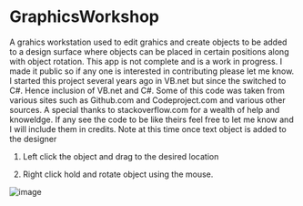 # GraphicsWorkshop
A grahics workstation used to edit grahics and create objects to be added to a design surface where objects can be placed in certain positions along with object rotation.
This app is not complete and is a work in progress.
I made it public so if any one is interested in contributing please let me know.
I started this project several years ago in VB.net but since the switched to C#.
Hence inclusion of VB.net and C#.
Some of this code was taken from various sites such as Github.com and Codeproject.com and various other sources.
A special thanks to stackoverflow.com for a wealth of help and knoweldge.
If any see the code to be like theirs feel free to let me know and I will include them in credits.
Note at this time once text object is added to the designer

1) Left click the object and drag to the desired location

2) Right click hold and rotate object using the mouse.

![image](https://user-images.githubusercontent.com/26853477/191580190-082f4d80-2169-4896-8290-8c20695ec762.png)
